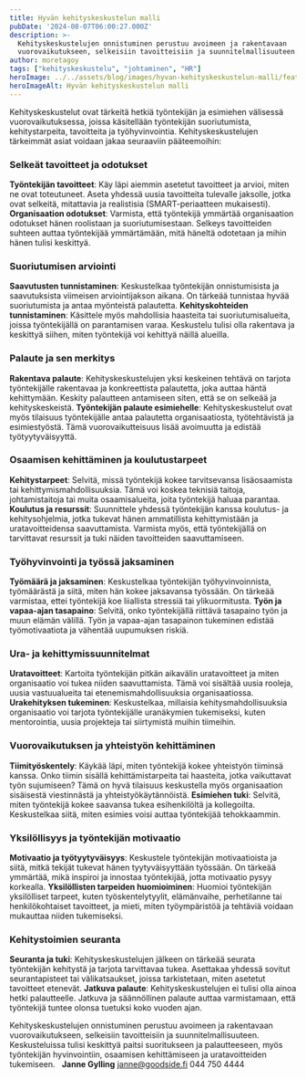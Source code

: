 ```yaml
---
title: Hyvän kehityskeskustelun malli
pubDate: '2024-08-07T06:00:27.000Z'
description: >-
  Kehityskeskustelujen onnistuminen perustuu avoimeen ja rakentavaan
  vuorovaikutukseen, selkeisiin tavoitteisiin ja suunnitelmallisuuteen.
author: moretagoy
tags: ["kehityskeskustelu", "johtaminen", "HR"]
heroImage: ../../assets/blog/images/hyvan-kehityskeskustelun-malli/featured.webp
heroImageAlt: Hyvän kehityskeskustelun malli
---
```


Kehityskeskustelut ovat tärkeitä hetkiä työntekijän ja esimiehen välisessä vuorovaikutuksessa, joissa käsitellään työntekijän suoriutumista, kehitystarpeita, tavoitteita ja työhyvinvointia. Kehityskeskustelujen tärkeimmät asiat voidaan jakaa seuraaviin pääteemoihin:

### **Selkeät tavoitteet ja odotukset**

**Työntekijän tavoitteet**: Käy läpi aiemmin asetetut tavoitteet ja arvioi, miten ne ovat toteutuneet. Aseta yhdessä uusia tavoitteita tulevalle jaksolle, jotka ovat selkeitä, mitattavia ja realistisia (SMART-periaatteen mukaisesti). **Organisaation odotukset**: Varmista, että työntekijä ymmärtää organisaation odotukset hänen roolistaan ja suoriutumisestaan. Selkeys tavoitteiden suhteen auttaa työntekijää ymmärtämään, mitä häneltä odotetaan ja mihin hänen tulisi keskittyä.

### **Suoriutumisen arviointi**

**Saavutusten tunnistaminen**: Keskustelkaa työntekijän onnistumisista ja saavutuksista viimeisen arviointijakson aikana. On tärkeää tunnistaa hyvää suoriutumista ja antaa myönteistä palautetta. **Kehityskohteiden tunnistaminen**: Käsittele myös mahdollisia haasteita tai suoriutumisalueita, joissa työntekijällä on parantamisen varaa. Keskustelu tulisi olla rakentava ja keskittyä siihen, miten työntekijä voi kehittyä näillä alueilla.

### **Palaute ja sen merkitys**

**Rakentava palaute**: Kehityskeskustelujen yksi keskeinen tehtävä on tarjota työntekijälle rakentavaa ja konkreettista palautetta, joka auttaa häntä kehittymään. Keskity palautteen antamiseen siten, että se on selkeää ja kehityskeskeistä. **Työntekijän palaute esimiehelle**: Kehityskeskustelut ovat myös tilaisuus työntekijälle antaa palautetta organisaatiosta, työtehtävistä ja esimiestyöstä. Tämä vuorovaikutteisuus lisää avoimuutta ja edistää työtyytyväisyyttä.

### **Osaamisen kehittäminen ja koulutustarpeet**

**Kehitystarpeet**: Selvitä, missä työntekijä kokee tarvitsevansa lisäosaamista tai kehittymismahdollisuuksia. Tämä voi koskea teknisiä taitoja, johtamistaitoja tai muita osaamisalueita, joita työntekijä haluaa parantaa. **Koulutus ja resurssit**: Suunnittele yhdessä työntekijän kanssa koulutus- ja kehitysohjelmia, jotka tukevat hänen ammatillista kehittymistään ja uratavoitteidensa saavuttamista. Varmista myös, että työntekijällä on tarvittavat resurssit ja tuki näiden tavoitteiden saavuttamiseen.

### **Työhyvinvointi ja työssä jaksaminen**

**Työmäärä ja jaksaminen**: Keskustelkaa työntekijän työhyvinvoinnista, työmäärästä ja siitä, miten hän kokee jaksavansa työssään. On tärkeää varmistaa, ettei työntekijä koe liiallista stressiä tai ylikuormitusta. **Työn ja vapaa-ajan tasapaino**: Selvitä, onko työntekijällä riittävä tasapaino työn ja muun elämän välillä. Työn ja vapaa-ajan tasapainon tukeminen edistää työmotivaatiota ja vähentää uupumuksen riskiä.

### **Ura- ja kehittymissuunnitelmat**

**Uratavoitteet**: Kartoita työntekijän pitkän aikavälin uratavoitteet ja miten organisaatio voi tukea niiden saavuttamista. Tämä voi sisältää uusia rooleja, uusia vastuualueita tai etenemismahdollisuuksia organisaatiossa. **Urakehityksen tukeminen**: Keskustelkaa, millaisia kehitysmahdollisuuksia organisaatio voi tarjota työntekijälle uranäkymien tukemiseksi, kuten mentorointia, uusia projekteja tai siirtymistä muihin tiimeihin.

### **Vuorovaikutuksen ja yhteistyön kehittäminen**

**Tiimityöskentely**: Käykää läpi, miten työntekijä kokee yhteistyön tiiminsä kanssa. Onko tiimin sisällä kehittämistarpeita tai haasteita, jotka vaikuttavat työn sujumiseen? Tämä on hyvä tilaisuus keskustella myös organisaation sisäisestä viestinnästä ja yhteistyökäytännöistä. **Esimiehen tuki**: Selvitä, miten työntekijä kokee saavansa tukea esihenkilöltä ja kollegoilta. Keskustelkaa siitä, miten esimies voisi auttaa työntekijää tehokkaammin.

### **Yksilöllisyys ja työntekijän motivaatio**

**Motivaatio ja työtyytyväisyys**: Keskustele työntekijän motivaatioista ja siitä, mitkä tekijät tukevat hänen tyytyväisyyttään työssään. On tärkeää ymmärtää, mikä inspiroi ja innostaa työntekijää, jotta motivaatio pysyy korkealla. **Yksilöllisten tarpeiden huomioiminen**: Huomioi työntekijän yksilölliset tarpeet, kuten työskentelytyylit, elämänvaihe, perhetilanne tai henkilökohtaiset tavoitteet, ja mieti, miten työympäristöä ja tehtäviä voidaan mukauttaa niiden tukemiseksi.

### **Kehitystoimien seuranta**

**Seuranta ja tuki**: Kehityskeskustelujen jälkeen on tärkeää seurata työntekijän kehitystä ja tarjota tarvittavaa tukea. Asettakaa yhdessä sovitut seurantapisteet tai välikatsaukset, joissa tarkistetaan, miten asetetut tavoitteet etenevät. **Jatkuva palaute**: Kehityskeskustelujen ei tulisi olla ainoa hetki palautteelle. Jatkuva ja säännöllinen palaute auttaa varmistamaan, että työntekijä tuntee olonsa tuetuksi koko vuoden ajan.

Kehityskeskustelujen onnistuminen perustuu avoimeen ja rakentavaan vuorovaikutukseen, selkeisiin tavoitteisiin ja suunnitelmallisuuteen. Keskusteluissa tulisi keskittyä paitsi suoritukseen ja palautteeseen, myös työntekijän hyvinvointiin, osaamisen kehittämiseen ja uratavoitteiden tukemiseen.   **Janne Gylling** janne@goodside.fi 044 750 4444